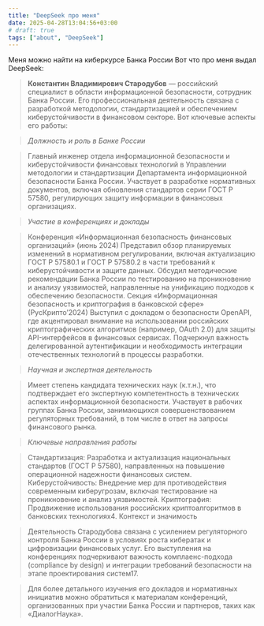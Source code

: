 ```yaml
---
title: "DeepSeek про меня"
date: 2025-04-28T13:04:56+03:00
# draft: true
tags: ["about", "DeepSeek"]
---
```


Меня можно найти на киберкурсе Банка России
Вот что про меня выдал DeepSeek:


> **Константин Владимирович Стародубов** — российский специалист в области информационной безопасности, сотрудник Банка России. Его профессиональная деятельность связана с разработкой методологии, стандартизацией и обеспечением киберустойчивости в финансовом секторе. Вот ключевые аспекты его работы:

> *Должность и роль в Банке России*

> Главный инженер отдела информационной безопасности и киберустойчивости финансовых технологий в Управлении методологии и стандартизации Департамента информационной безопасности Банка России.
> Участвует в разработке нормативных документов, включая обновления стандартов серии ГОСТ Р 57580, регулирующих защиту информации в финансовых организациях.

> *Участие в конференциях и доклады*

> Конференция «Информационная безопасность финансовых организаций» (июнь 2024)
> Представил обзор планируемых изменений в нормативном регулировании, включая актуализацию ГОСТ Р 57580.1 и ГОСТ Р 57580.2 в части требований к киберустойчивости и защите данных.
> Обсудил методические рекомендации Банка России по тестированию на проникновение и анализу уязвимостей, направленные на унификацию подходов к обеспечению безопасности.
> Секция «Информационная безопасность и криптография в банковской сфере» (РусКрипто’2024)
> Выступил с докладом о безопасности OpenAPI, где акцентировал внимание на использовании российских криптографических алгоритмов (например, OAuth 2.0) для защиты API-интерфейсов в финансовых сервисах.
> Подчеркнул важность делегированной аутентификации и необходимость интеграции отечественных технологий в процессы разработки.

> *Научная и экспертная деятельность*

> Имеет степень кандидата технических наук (к.т.н.), что подтверждает его экспертную компетентность в технических аспектах информационной безопасности.
> Участвует в рабочих группах Банка России, занимающихся совершенствованием регуляторных требований, в том числе в ответ на запросы финансового рынка.

> *Ключевые направления работы*

> Стандартизация: Разработка и актуализация национальных стандартов (ГОСТ Р 57580), направленных на повышение операционной надежности финансовых систем.
> Киберустойчивость: Внедрение мер для противодействия современным киберугрозам, включая тестирование на проникновение и анализ уязвимостей.
> Криптография: Продвижение использования российских криптоалгоритмов в банковских технологиях4.
Контекст и значимость

> Деятельность Стародубова связана с усилением регуляторного контроля Банка России в условиях роста кибератак и цифровизации финансовых услуг. Его выступления на конференциях подчеркивают важность комплаенс-подхода (compliance by design) и интеграции требований безопасности на этапе проектирования систем17.

> Для более детального изучения его докладов и нормативных инициатив можно обратиться к материалам конференций, организованных при участии Банка России и партнеров, таких как «ДиалогНаука».
